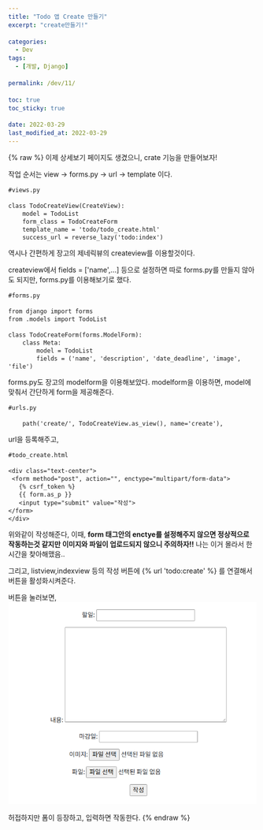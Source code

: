 ```yaml
---
title: "Todo 앱 Create 만들기"
excerpt: "create만들기!"

categories:
  - Dev
tags:
  - [개발, Django]

permalink: /dev/11/

toc: true
toc_sticky: true

date: 2022-03-29
last_modified_at: 2022-03-29
---
```

{% raw %}
이제 상세보기 페이지도 생겼으니, crate 기능을 만들어보자!

작업 순서는 view -> forms.py -> url -> template 이다.

```
#views.py

class TodoCreateView(CreateView):
    model = TodoList
    form_class = TodoCreateForm
    template_name = 'todo/todo_create.html'
    success_url = reverse_lazy('todo:index')
```
역시나 간편하게 장고의 제네릭뷰의 createview를 이용할것이다.

createview에서 fields = ['name',...] 등으로 설정하면 따로 forms.py를 만들지 않아도 되지만, forms.py를 이용해보기로 했다.

```
#forms.py

from django import forms
from .models import TodoList

class TodoCreateForm(forms.ModelForm):
    class Meta:
        model = TodoList
        fields = ('name', 'description', 'date_deadline', 'image', 'file')
 ```
 forms.py도 장고의 modelform을 이용해보았다.
 modelform을 이용하면, model에 맞춰서 간단하게 form을 제공해준다.
 
 ```
 #urls.py
 
     path('create/', TodoCreateView.as_view(), name='create'),
 ```
 url을 등록해주고,
 
 ```
 #todo_create.html
 
 <div class="text-center">
  <form method="post", action="", enctype="multipart/form-data">
    {% csrf_token %}
    {{ form.as_p }}
    <input type="submit" value="작성">
</form>
</div>

```
위와같이 작성해준다, 이때, **form 태그안의 enctye를 설정해주지 않으면 정상적으로 작동하는것 같지만 이미지와 파일이 업로드되지 않으니 주의하자!!**
나는 이거 몰라서 한시간을 찾아해맸음.. 

그리고, listview,indexview 등의 작성 버튼에 {% url 'todo:create' %} 를 연결해서 버튼을 활성화시켜준다.

버튼을 눌러보면,
![](/assets/images/posts_img/dcf5af08-5751-4214-a72b-e2a718bfdf6a-image_2022-03-29_23-12-03.png)

허접하지만 폼이 등장하고, 입력하면 작동한다. 
{% endraw %}
     